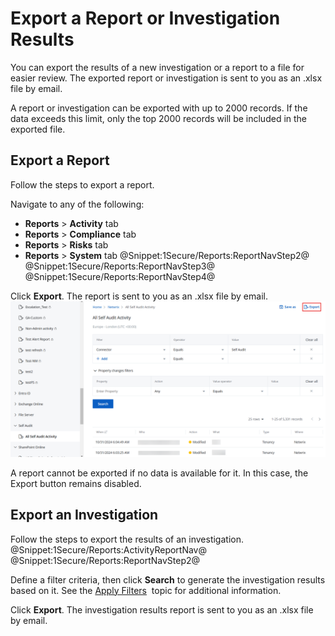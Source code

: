 # Export a Report or Investigation Results

You can export the results of a new investigation or a report to a file for easier review. The exported report or investigation is sent to you as an .xlsx file by email.

A report or investigation can be exported with up to 2000 records. If the data exceeds this limit, only the top 2000 records will be included in the exported file.

## Export a Report

Follow the steps to export a report.

Navigate to any of the following:

- **Reports** &gt; **Activity** tab
- **Reports** &gt; **Compliance** tab
- **Reports** &gt; **Risks** tab
- **Reports** &gt; **System** tab @Snippet:1Secure/Reports:ReportNavStep2@ 
@Snippet:1Secure/Reports:ReportNavStep3@ 
@Snippet:1Secure/Reports:ReportNavStep4@

Click **Export**. The report is sent to you as an .xlsx file by email.![](../../../Resources/Images/1Secure/ExportReport.png "Roports - Export option")

A report cannot be exported if no data is available for it. In this case, the Export button remains disabled.  

## Export an Investigation

Follow the steps to export the results of an investigation. @Snippet:1Secure/Reports:ActivityReportNav@ 
@Snippet:1Secure/Reports:ReportNavStep2@

Define a filter criteria, then click **Search** to generate the investigation results based on it. See the [Apply Filters](ApplyFilters.md)  topic for additional information.

Click **Export**. The investigation results report is sent to you as an .xlsx file by email.